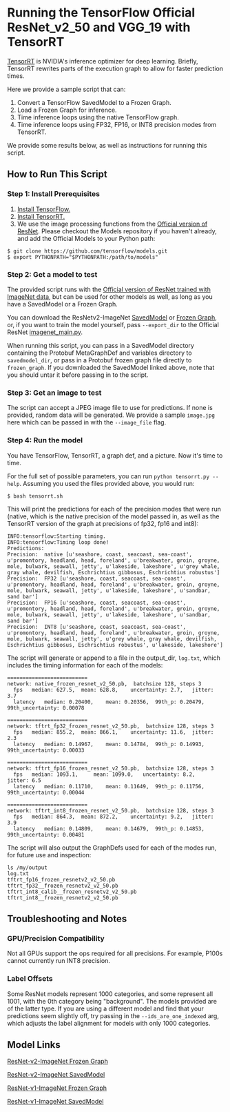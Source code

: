 # Running the TensorFlow Official ResNet_v2_50 and VGG_19 with TensorRT

[TensorRT](https://developer.nvidia.com/tensorrt) is NVIDIA's inference
optimizer for deep learning. Briefly, TensorRT rewrites parts of the
execution graph to allow for faster prediction times.

Here we provide a sample script that can:

1. Convert a TensorFlow SavedModel to a Frozen Graph.
2. Load a Frozen Graph for inference.
3. Time inference loops using the native TensorFlow graph.
4. Time inference loops using FP32, FP16, or INT8 precision modes from TensorRT.

We provide some results below, as well as instructions for running this script.

## How to Run This Script

### Step 1: Install Prerequisites

1. [Install TensorFlow.](https://www.tensorflow.org/install/)
2. [Install TensorRT.](http://docs.nvidia.com/deeplearning/sdk/tensorrt-install-guide/index.html)
3. We use the image processing functions from the [Official version of ResNet](/official/resnet/imagenet_preprocessing.py). Please checkout the Models repository if you haven't
already, and add the Official Models to your Python path:

```
$ git clone https://github.com/tensorflow/models.git
$ export PYTHONPATH="$PYTHONPATH:/path/to/models"
```

### Step 2: Get a model to test

The provided script runs with the [Official version of ResNet trained with
ImageNet data](/official/resnet), but can be used for other models as well,
as long as you have a SavedModel or a Frozen Graph.

You can download the ResNetv2-ImageNet [SavedModel](http://download.tensorflow.org/models/official/resnetv2_imagenet_savedmodel.tar.gz)
or [Frozen Graph](http://download.tensorflow.org/models/official/resnetv2_imagenet_frozen_graph.pb),
or, if you want to train the model yourself,
pass `--export_dir` to the Official ResNet [imagenet_main.py](/official/resnet/imagenet_main.py).

When running this script, you can pass in a SavedModel directory containing the
Protobuf MetaGraphDef and variables directory to `savedmodel_dir`, or pass in
a Protobuf frozen graph file directly to `frozen_graph`. If you downloaded the
SavedModel linked above, note that you should untar it before passing in to the
script.

### Step 3: Get an image to test

The script can accept a JPEG image file to use for predictions. If none is
provided, random data will be generated. We provide a sample `image.jpg` here
which can be passed in with the `--image_file` flag.

### Step 4: Run the model

You have TensorFlow, TensorRT, a graph def, and a picture.
Now it's time to time.

For the full set of possible parameters, you can run
`python tensorrt.py --help`. Assuming you used the files provided above,
you would run:

```
$ bash tensorrt.sh
```

This will print the predictions for each of the precision modes that were run
(native, which is the native precision of the model passed in, as well
as the TensorRT version of the graph at precisions of fp32, fp16 and int8):

```
INFO:tensorflow:Starting timing.
INFO:tensorflow:Timing loop done!
Predictions:
Precision:  native [u'seashore, coast, seacoast, sea-coast', u'promontory, headland, head, foreland', u'breakwater, groin, groyne, mole, bulwark, seawall, jetty', u'lakeside, lakeshore', u'grey whale, gray whale, devilfish, Eschrichtius gibbosus, Eschrichtius robustus']
Precision:  FP32 [u'seashore, coast, seacoast, sea-coast', u'promontory, headland, head, foreland', u'breakwater, groin, groyne, mole, bulwark, seawall, jetty', u'lakeside, lakeshore', u'sandbar, sand bar']
Precision:  FP16 [u'seashore, coast, seacoast, sea-coast', u'promontory, headland, head, foreland', u'breakwater, groin, groyne, mole, bulwark, seawall, jetty', u'lakeside, lakeshore', u'sandbar, sand bar']
Precision:  INT8 [u'seashore, coast, seacoast, sea-coast', u'promontory, headland, head, foreland', u'breakwater, groin, groyne, mole, bulwark, seawall, jetty', u'grey whale, gray whale, devilfish, Eschrichtius gibbosus, Eschrichtius robustus', u'lakeside, lakeshore']
```

The script will generate or append to a file in the output_dir, `log.txt`,
which includes the timing information for each of the models:

```
==========================
network: native_frozen_resnet_v2_50.pb,	 batchsize 128, steps 3
  fps 	median: 627.5, 	mean: 628.8, 	uncertainty: 2.7, 	jitter: 3.7
  latency 	median: 0.20400, 	mean: 0.20356, 	99th_p: 0.20479, 	99th_uncertainty: 0.00078

==========================
network: tftrt_fp32_frozen_resnet_v2_50.pb,	 batchsize 128, steps 3
  fps 	median: 855.2, 	mean: 866.1, 	uncertainty: 11.6, 	jitter: 2.3
  latency 	median: 0.14967, 	mean: 0.14784, 	99th_p: 0.14993, 	99th_uncertainty: 0.00033

==========================
network: tftrt_fp16_frozen_resnet_v2_50.pb,	 batchsize 128, steps 3
  fps 	median: 1093.1, 	mean: 1099.0, 	uncertainty: 8.2, 	jitter: 6.5
  latency 	median: 0.11710, 	mean: 0.11649, 	99th_p: 0.11756, 	99th_uncertainty: 0.00044

==========================
network: tftrt_int8_frozen_resnet_v2_50.pb,	 batchsize 128, steps 3
  fps 	median: 864.3, 	mean: 872.2, 	uncertainty: 9.2, 	jitter: 3.9
  latency 	median: 0.14809, 	mean: 0.14679, 	99th_p: 0.14853, 	99th_uncertainty: 0.00481
```

The script will also output the GraphDefs used for each of the modes run,
for future use and inspection:

```
ls /my/output
log.txt
tftrt_fp16_frozen_resnetv2_v2_50.pb
tftrt_fp32__frozen_resnetv2_v2_50.pb
tftrt_int8_calib__frozen_resnetv2_v2_50.pb
tftrt_int8__frozen_resnetv2_v2_50.pb
```

## Troubleshooting and Notes

### GPU/Precision Compatibility

Not all GPUs support the ops required for all precisions. For example, P100s
cannot currently run INT8 precision.

### Label Offsets

Some ResNet models represent 1000 categories, and some represent all 1001, with
the 0th category being "background". The models provided are of the latter type.
If you are using a different model and find that your predictions seem slightly
off, try passing in the `--ids_are_one_indexed` arg, which adjusts the label
alignment for models with only 1000 categories.


## Model Links
[ResNet-v2-ImageNet Frozen Graph](http://download.tensorflow.org/models/official/resnetv2_imagenet_frozen_graph.pb)

[ResNet-v2-ImageNet SavedModel](http://download.tensorflow.org/models/official/resnetv2_imagenet_savedmodel.tar.gz)

[ResNet-v1-ImageNet Frozen Graph](http://download.tensorflow.org/models/official/resnetv1_imagenet_frozen_graph.pb)

[ResNet-v1-ImageNet SavedModel](http://download.tensorflow.org/models/official/resnetv1_imagenet_savedmodel.tar.gz)

